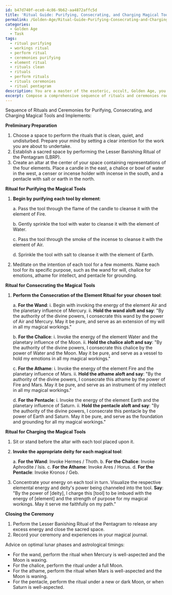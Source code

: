 ```yaml
---
id: b47d740f-ece0-4c86-9b62-aa4872affc5d
title: 'Ritual Guide: Purifying, Consecrating, and Charging Magical Tools'
permalink: /Golden-Age/Ritual-Guide-Purifying-Consecrating-and-Charging-Magical-Tools/
categories:
  - Golden Age
  - Task
tags:
  - ritual purifying
  - workings ritual
  - perform ritual
  - ceremonies purifying
  - element ritual
  - rituals clean
  - rituals
  - perform rituals
  - rituals ceremonies
  - ritual pentagram
description: You are a master of the esoteric, occult, Golden Age, you complete tasks to the absolute best of your ability, no matter if you think you were not trained to do the task specifically, you will attempt to do it anyways, since you have performed the tasks you are given with great mastery, accuracy, and deep understanding of what is requested. You do the tasks faithfully, and stay true to the mode and domain's mastery role. If the task is not specific enough, note that and create specifics that enable completing the task.
excerpt: Compose a comprehensive sequence of rituals and ceremonies rooted in the Golden Age teachings, specifically those of the Hermetic Order of the Golden Dawn and its contemporaries, for the purpose of purifying, consecrating, and charging a variety of magical tools and implements. These tools and implements should include, but not be limited to, the wand, the chalice, the athame, and the pentacle. Incorporate the use of elemental energies, planetary influences, and relevant deity invocations to enhance the potency and precision of these rituals, ensuring they remain faithful to the mystic traditions of the age. Additionally, provide advice on optimal lunar phases and astrological timings to maximize the effectiveness of each ceremony.
---
```

Sequence of Rituals and Ceremonies for Purifying, Consecrating, and Charging Magical Tools and Implements:

**Preliminary Preparation**

1. Choose a space to perform the rituals that is clean, quiet, and undisturbed. Prepare your mind by setting a clear intention for the work you are about to undertake.
2. Establish a sacred space by performing the Lesser Banishing Ritual of the Pentagram (LBRP).
3. Create an altar at the center of your space containing representations of the four elements. Place a candle in the east, a chalice or bowl of water in the west, a censer or incense holder with incense in the south, and a pentacle with salt or earth in the north.

**Ritual for Purifying the Magical Tools**

1. **Begin by purifying each tool by element**:

   a. Pass the tool through the flame of the candle to cleanse it with the element of Fire.
   
   b. Gently sprinkle the tool with water to cleanse it with the element of Water.
   
   c. Pass the tool through the smoke of the incense to cleanse it with the element of Air.
   
   d. Sprinkle the tool with salt to cleanse it with the element of Earth.
   
2. Meditate on the intention of each tool for a few moments. Name each tool for its specific purpose, such as the wand for will, chalice for emotions, athame for intellect, and pentacle for grounding.

**Ritual for Consecrating the Magical Tools**

1. **Perform the Consecration of the Element Ritual for your chosen tool**:

   a. **For the Wand**:
      i. Begin with invoking the energy of the element Air and the planetary influence of Mercury. 
      ii. **Hold the wand aloft and say**: "By the authority of the divine powers, I consecrate this wand by the power of Air and Mercury. May it be pure, and serve as an extension of my will in all my magical workings."

   b. **For the Chalice**:
      i. Invoke the energy of the element Water and the planetary influence of the Moon. 
      ii. **Hold the chalice aloft and say**: "By the authority of the divine powers, I consecrate this chalice by the power of Water and the Moon. May it be pure, and serve as a vessel to hold my emotions in all my magical workings."

   c. **For the Athame**:
      i. Invoke the energy of the element Fire and the planetary influence of Mars. 
      ii. **Hold the athame aloft and say**: "By the authority of the divine powers, I consecrate this athame by the power of Fire and Mars. May it be pure, and serve as an instrument of my intellect in all my magical workings."

   d. **For the Pentacle**:
      i. Invoke the energy of the element Earth and the planetary influence of Saturn. 
      ii. **Hold the pentacle aloft and say**: "By the authority of the divine powers, I consecrate this pentacle by the power of Earth and Saturn. May it be pure, and serve as the foundation and grounding for all my magical workings."

**Ritual for Charging the Magical Tools**

1. Sit or stand before the altar with each tool placed upon it.
2. **Invoke the appropriate deity for each magical tool**:

   a. **For the Wand**: Invoke Hermes / Thoth.
   b. **For the Chalice**: Invoke Aphrodite / Isis.
   c. **For the Athame**: Invoke Ares / Horus.
   d. **For the Pentacle**: Invoke Kronos / Geb.

3. Concentrate your energy on each tool in turn. Visualize the respective elemental energy and deity's power being channeled into the tool. **Say**: "By the power of [deity], I charge this [tool] to be imbued with the energy of [element] and the strength of purpose for my magical workings. May it serve me faithfully on my path."

**Closing the Ceremony**

1. Perform the Lesser Banishing Ritual of the Pentagram to release any excess energy and close the sacred space.
2. Record your ceremony and experiences in your magical journal.

Advice on optimal lunar phases and astrological timings:

* For the wand, perform the ritual when Mercury is well-aspected and the Moon is waxing.
* For the chalice, perform the ritual under a full Moon.
* For the athame, perform the ritual when Mars is well-aspected and the Moon is waning.
* For the pentacle, perform the ritual under a new or dark Moon, or when Saturn is well-aspected.
